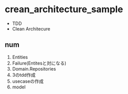 # crean_architecture_sample

- TDD
- Clean Architecure

## num
1. Entities
2. Failure(Entitesと対になる)
3. Domain.Repositories
4. 3のtdd作成
5. usecaseの作成
6. model
